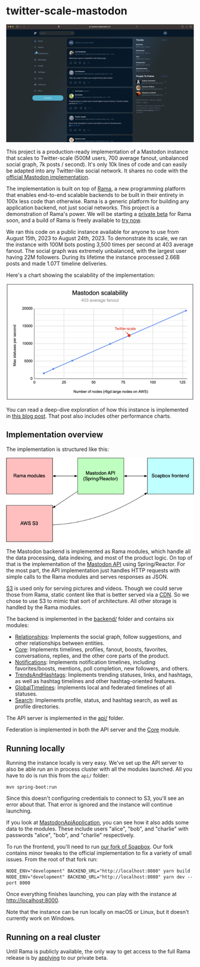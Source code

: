 # twitter-scale-mastodon

![Home timeline](images/home-timeline-screenshot.png)

This project is a production-ready implementation of a Mastodon instance that scales to Twitter-scale (500M users, 700 average fanout, unbalanced social graph, 7k posts / second). It's only 10k lines of code and can easily be adapted into any Twitter-like social network. It shares no code with the [official Mastodon implementation](https://github.com/mastodon/mastodon).

The implementation is built on top of [Rama](https://redplanetlabs.com/), a new programming platform that enables end-to-end scalable backends to be built in their entirety in 100x less code than otherwise. Rama is a generic platform for building any application backend, not just social networks. This project is a demonstration of Rama's power. We will be starting a [private beta](https://docs.google.com/forms/d/e/1FAIpQLSfrhmBwI0YAeaL8u4XmgfscW4UIUUDp2ZHSs4KmPH_TaDt1QQ/viewform) for Rama soon, and a build of Rama is freely available to [try now](https://redplanetlabs.com/docs/~/downloads-maven-local-dev.html).

We ran this code on a public instance available for anyone to use from August 15th, 2023 to August 24th, 2023. To demonstrate its scale, we ran the instance with 100M bots posting 3,500 times per second at 403 average fanout. The social graph was extremely unbalanced, with the largest user having 22M followers. During its lifetime the instance processed 2.66B posts and made 1.07T timeline deliveries.

Here's a chart showing the scalability of the implementation:

![Scalability](images/scalability.png)

You can read a deep-dive exploration of how this instance is implemented in [this blog post](https://blog.redplanetlabs.com/2023/08/15/how-we-reduced-the-cost-of-building-twitter-at-twitter-scale-by-100x/). That post also includes other performance charts.

## Implementation overview

The implementation is structured like this:

![Structure](images/overall-structure.png)

The Mastodon backend is implemented as Rama modules, which handle all the data processing, data indexing, and most of the product logic. On top of that is the implementation of the [Mastodon API](https://docs.joinmastodon.org/api/) using Spring/Reactor. For the most part, the API implementation just handles HTTP requests with simple calls to the Rama modules and serves responses as JSON.

[S3](https://aws.amazon.com/s3/) is used only for serving pictures and videos. Though we could serve those from Rama, static content like that is better served via a [CDN](https://en.wikipedia.org/wiki/Content_delivery_network). So we chose to use S3 to mimic that sort of architecture. All other storage is handled by the Rama modules.

The backend is implemented in the [backend/](backend) folder and contains six modules:

- [Relationships](backend/src/main/java/com/rpl/mastodon/modules/Relationships.java): Implements the social graph, follow suggestions, and other relationships between entities.
- [Core](backend/src/main/java/com/rpl/mastodon/modules/Core.java): Implements timelines, profiles, fanout, boosts, favorites, conversations, replies, and the other core parts of the product.
- [Notifications](backend/src/main/java/com/rpl/mastodon/modules/Notifications.java): Implements notification timelines, including favorites/boosts, mentions, poll completion, new followers, and others.
- [TrendsAndHashtags](backend/src/main/java/com/rpl/mastodon/modules/TrendsAndHashtags.java): Implements trending statuses, links, and hashtags, as well as hashtag timelines and other hashtag-oriented features.
- [GlobalTimelines](backend/src/main/java/com/rpl/mastodon/modules/GlobalTimelines.java): Implements local and federated timelines of all statuses.
- [Search](backend/src/main/java/com/rpl/mastodon/modules/Search.java): Implements profile, status, and hashtag search, as well as profile directories.

The API server is implemented in the [api/](api) folder.

Federation is implemented in both the API server and the [Core](backend/src/main/java/com/rpl/mastodon/modules/Core.java) module.

## Running locally

Running the instance locally is very easy. We've set up the API server to also be able run an in process cluster with all the modules launched. All you have to do is run this from the `api/` folder:

```
mvn spring-boot:run
```

Since this doesn't configuring credentials to connect to S3, you'll see an error about that. That error is ignored and the instance will continue launching.

If you look at [MastodonApiApplication](api/src/main/java/com/rpl/mastodonapi/MastodonApiApplication.java), you can see how it also adds some data to the modules. These include users "alice", "bob", and "charlie" with passwords "alice", "bob", and "charlie" respectively.

To run the frontend, you'll need to run [our fork of Soapbox](https://github.com/redplanetlabs/soapbox). Our fork contains minor tweaks to the official implementation to fix a variety of small issues. From the root of that fork run:

```
NODE_ENV="development" BACKEND_URL="http://localhost:8080" yarn build
NODE_ENV="development" BACKEND_URL="http://localhost:8080" yarn dev --port 8000
```

Once everything finishes launching, you can play with the instance at [http://localhost:8000](http://localhost:8000).

Note that the instance can be run locally on macOS or Linux, but it doesn't currently work on Windows.

## Running on a real cluster

Until Rama is publicly available, the only way to get access to the full Rama release is by [applying](https://docs.google.com/forms/d/e/1FAIpQLSfrhmBwI0YAeaL8u4XmgfscW4UIUUDp2ZHSs4KmPH_TaDt1QQ/viewform) to our private beta.
